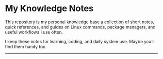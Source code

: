 # My Knowledge Notes

This repository is my personal knowledge base a collection of short notes, quick references, and guides on Linux commands, package managers, and useful workflows I use often.  

I keep these notes for learning, coding, and daily system use. Maybe you’ll find them handy too.

---

